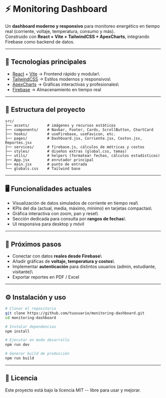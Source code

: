 # ⚡ Monitoring Dashboard

Un **dashboard moderno y responsivo** para monitoreo energético en
tiempo real (corriente, voltaje, temperatura, consumo y más).\
Construido con **React + Vite + TailwindCSS + ApexCharts**, integrando
Firebase como backend de datos.

------------------------------------------------------------------------

## 🚀 Tecnologías principales

-   [React](https://react.dev/) + [Vite](https://vitejs.dev/) → Frontend
    rápido y modular\
-   [TailwindCSS](https://tailwindcss.com/) → Estilos modernos y
    responsivos\
-   [ApexCharts](https://apexcharts.com/) → Gráficas interactivas y
    profesionales\
-   [Firebase](https://firebase.google.com/) → Almacenamiento en tiempo
    real 
------------------------------------------------------------------------

## 📂 Estructura del proyecto

    src/
    ├── assets/        # imágenes y recursos estáticos
    ├── components/    # Navbar, Footer, Cards, ScrollButton, ChartCard
    ├── hooks/         # useFirebase, useFavicon, etc.
    ├── pages/         # Dashboard.jsx, Corriente.jsx, Costos.jsx, Reportes.jsx
    ├── services/      # firebase.js, cálculos de métricas y costos
    ├── styles/        # diseños extras (global.css, temas)
    ├── utils/         # helpers (formatear fechas, cálculos estadísticos)
    ├── App.jsx        # enrutador principal
    ├── main.jsx       # punto de entrada
    └── globals.css    # Tailwind base

------------------------------------------------------------------------

## 🖥️ Funcionalidades actuales

-   Visualización de datos simulados de corriente en tiempo real\
-   KPIs del día (actual, media, máximo, mínimo) en tarjetas compactas\
-   Gráfica interactiva con zoom, pan y reset\
-   Sección dedicada para consulta por **rangos de fechas**\
-   UI responsiva para desktop y móvil

------------------------------------------------------------------------

## 📌 Próximos pasos

-   Conectar con datos **reales desde Firebase**\
-   Añadir gráficas de **voltaje, temperatura y costos**\
-   Implementar **autenticación** para distintos usuarios (admin,
    estudiante, visitante)\
-   Exportar reportes en PDF / Excel

------------------------------------------------------------------------

## ⚙️ Instalación y uso

``` bash
# Clonar el repositorio
git clone https://github.com/tuusuario/monitoring-dashboard.git
cd monitoring-dashboard

# Instalar dependencias
npm install

# Ejecutar en modo desarrollo
npm run dev

# Generar build de producción
npm run build
```

------------------------------------------------------------------------

## 📄 Licencia

Este proyecto está bajo la licencia MIT -- libre para usar y mejorar.
